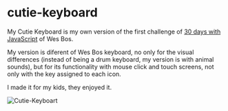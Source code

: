 # cutie-keyboard

My Cutie Keyboard is my own version of the first challenge of [30 days with JavaScript](https://javascript30.com/) of Wes Bos.

My version is diferent of Wes Bos keyboard, no only for the visual differences (instead of being a drum keyboard, my version is with animal sounds), but for its functionality with mouse click and touch screens, not only with the key assigned to each icon.

I made it for my kids, they enjoyed it.

![Cutie-Keyboart](https://i.hipertextual.com/2018/06/19/Screenshot_2.jpg)

